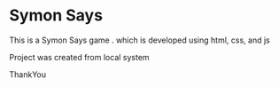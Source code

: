 # Symon Says
This is a Symon Says game . which is developed using html, css, and js

Project was created from local system

ThankYou
